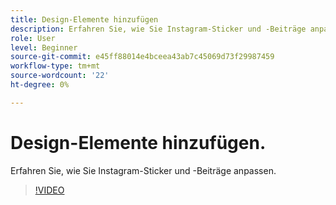 ```yaml
---
title: Design-Elemente hinzufügen
description: Erfahren Sie, wie Sie Instagram-Sticker und -Beiträge anpassen
role: User
level: Beginner
source-git-commit: e45ff88014e4bceea43ab7c45069d73f29987459
workflow-type: tm+mt
source-wordcount: '22'
ht-degree: 0%

---
```


# Design-Elemente hinzufügen.

Erfahren Sie, wie Sie Instagram-Sticker und -Beiträge anpassen.

>[!VIDEO](https://video.tv.adobe.com/v/3420226?quality=12&learn=on&hidetitle=true)
